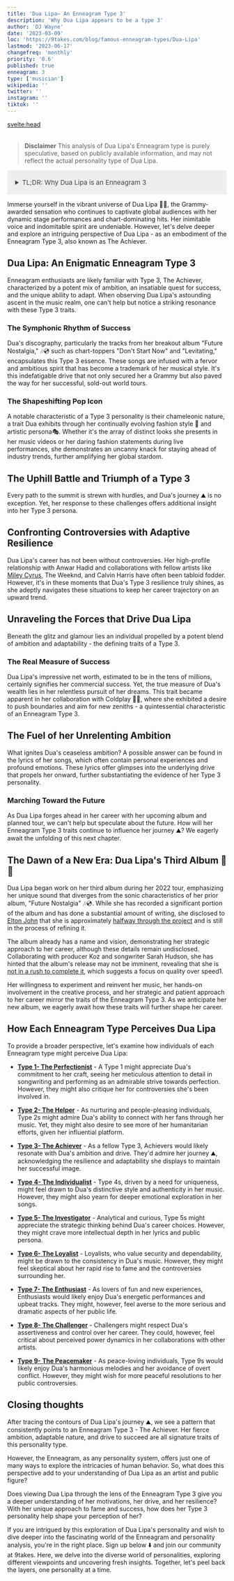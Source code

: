 ```yaml
---
title: 'Dua Lipa– An Enneagram Type 3'
description: 'Why Dua Lipa appears to be a type 3'
author: 'DJ Wayne'
date: '2023-03-09'
loc: 'https://9takes.com/blog/famous-enneagram-types/Dua-Lipa'
lastmod: '2023-06-17'
changefreq: 'monthly'
priority: '0.6'
published: true
enneagram: 3
type: ['musician']
wikipedia: ''
twitter: ''
instagram: ''
tiktok: ''
---
```


<!-- notes: Dua Lipa songs
Dua Lipa new album
Dua Lipa tour
Dua Lipa Grammy
Dua Lipa and Anwar Hadid
Dua Lipa net worth
Dua Lipa Future Nostalgia
Dua Lipa Don't Start Now
Dua Lipa Levitating
Dua Lipa music videos
Dua Lipa concert
Dua Lipa lyrics
Dua Lipa boyfriend
Dua Lipa height
Dua Lipa and Coldplay
Dua Lipa awards
Dua Lipa and Miley Cyrus
Dua Lipa and The Weeknd
Dua Lipa fashion
Dua Lipa and Calvin Harris -->

<svelte:head>

<meta property="og:image" content="https://9takes.com/types/3s/Dua-Lipa.webp" />
  <link rel="canonical" href="https://9takes.com/blog/famous-enneagram-types/Dua-Lipa">
</svelte:head>

<script>
	import  PopCard  from "../../../lib/components/atoms/PopCard.svelte";
</script>
<div
	style="display: flex;
    justify-content: center;
    margin: 1rem 0;
	"
>
	<PopCard
		image={`/types/3s/${'Dua-Lipa'}.webp`}
		showIcon={false}
		displayText="Dua Lipa"
		subtext=""
	/>
</div>

> **Disclaimer** This analysis of Dua Lipa's Enneagram type is purely speculative, based on publicly available information, and may not reflect the actual personality type of Dua Lipa.

<details>
<summary class="accordion">TL;DR: Why Dua Lipa is an Enneagram 3</summary>
<div class="panel">
<ul>
<li><b>The Achiever's Meteoric Rise</b>: Dua Lipa's world-renowned success, from chart-topping hits like "Don't Start Now" and "Levitating" to her Grammy-winning prowess, resonates with the ambition and drive inherent to a Type 3 personality. Her relentless push towards stardom, as witnessed in her world tours and celebrated albums, echo the Achiever's thirst for success.
</li>
<li><b>Inside Dua's Mind</b>: Beyond the glitz of stardom lies a mind brimming with strategic thinking, adaptability, and focus – traits synonymous with Type 3. This internal world is seen in her lyrics, where personal experiences and emotions are meticulously woven into her art, reflecting the Achiever's knack for personal branding and audience engagement.
</li>
<li><b>Controversy and Resilience</b>: Dua's public life has not been without controversy, particularly her relationship with Anwar Hadid 💑
 and collaborations with other artists. However, her resilience in handling these controversies parallels the Type 3's ability to adapt and maintain their image of success amidst challenges, stemming from their core fear of being unworthy.
</li>
<li><b>Core Motivations of a Type 3</b>: The motivation fuelling Dua's ambition can be traced back to the core desire of an Achiever - to feel valued and worthwhile. This is evident in her career decisions, such as her collaboration with Coldplay, reflecting a constant push towards self-improvement and an unending pursuit of new heights, emblematic of her Enneagram Type 3 persona.</li>
</ul>
  </div>
</details>

<p class="firstLetter">Immerse yourself in the vibrant universe of Dua Lipa 🌌🔮, the Grammy-awarded sensation who continues to captivate global audiences with her dynamic stage performances and chart-dominating hits. Her inimitable voice and indomitable spirit are undeniable. However, let's delve deeper and explore an intriguing perspective of Dua Lipa - as an embodiment of the Enneagram Type 3, also known as The Achiever.</p>

## Dua Lipa: An Enigmatic Enneagram Type 3

Enneagram enthusiasts are likely familiar with Type 3, The Achiever, characterized by a potent mix of ambition, an insatiable quest for success, and the unique ability to adapt. When observing Dua Lipa's astounding ascent in the music realm, one can't help but notice a striking resonance with these Type 3 traits.

### The Symphonic Rhythm of Success

Dua's discography, particularly the tracks from her breakout album "Future Nostalgia," 🎶💿 such as chart-toppers "Don't Start Now" and "Levitating," encapsulates this Type 3 essence. These songs are infused with a fervor and ambitious spirit that has become a trademark of her musical style. It's this indefatigable drive that not only secured her a Grammy but also paved the way for her successful, sold-out world tours.

### The Shapeshifting Pop Icon

A notable characteristic of a Type 3 personality is their chameleonic nature, a trait Dua exhibits through her continually evolving fashion style 👗 and artistic persona🎭. Whether it's the array of distinct looks she presents in her music videos or her daring fashion statements during live performances, she demonstrates an uncanny knack for staying ahead of industry trends, further amplifying her global stardom.

## The Uphill Battle and Triumph of a Type 3

Every path to the summit is strewn with hurdles, and Dua's journey ⛰️ is no exception. Yet, her response to these challenges offers additional insight into her Type 3 persona.

## Confronting Controversies with Adaptive Resilience

Dua Lipa's career has not been without controversies. Her high-profile relationship with Anwar Hadid and collaborations with fellow artists like <a href="./Miley-Cyrus.md">Miley Cyrus</a>, The Weeknd, and Calvin Harris have often been tabloid fodder. However, it's in these moments that Dua's Type 3 resilience truly shines, as she adeptly navigates these situations to keep her career trajectory on an upward trend.

## Unraveling the Forces that Drive Dua Lipa

Beneath the glitz and glamour lies an individual propelled by a potent blend of ambition and adaptability - the defining traits of a Type 3.

### The Real Measure of Success

Dua Lipa's impressive net worth, estimated to be in the tens of millions, certainly signifies her commercial success. Yet, the true measure of Dua's wealth lies in her relentless pursuit of her dreams. This trait became apparent in her collaboration with Coldplay 🎤🤝, where she exhibited a desire to push boundaries and aim for new zeniths - a quintessential characteristic of an Enneagram Type 3.

## The Fuel of her Unrelenting Ambition

What ignites Dua's ceaseless ambition? A possible answer can be found in the lyrics of her songs, which often contain personal experiences and profound emotions. These lyrics offer glimpses into the underlying drive that propels her onward, further substantiating the evidence of her Type 3 personality.

### Marching Toward the Future

As Dua Lipa forges ahead in her career with her upcoming album and planned tour, we can't help but speculate about the future. How will her Enneagram Type 3 traits continue to influence her journey ⛰️? We eagerly await the unfolding of this next chapter.

## The Dawn of a New Era: Dua Lipa's Third Album 🎵📀

Dua Lipa began work on her third album during her 2022 tour, emphasizing her unique sound that diverges from the sonic characteristics of her prior album, "Future Nostalgia" 🎶💿​. While she has recorded a significant portion of the album and has done a substantial amount of writing, she disclosed to <a href="./Elton-John">Elton John</a> that she is approximately <a  target="_blank" href="https://uproxx.com/pop/dua-lipa-third-album-fifty-percent-done-elton-john-at-your-service-podcast/"> halfway through the project</a> and is still in the process of refining it​​.

The album already has a name and vision, demonstrating her strategic approach to her career, although these details remain undisclosed​​. Collaborating with producer Koz and songwriter Sarah Hudson, she has hinted that the album's release may not be imminent, revealing that she is <a  target="_blank" href="https://www.capitalfm.com/news/dua-lipa-third-album/">not in a rush to complete it</a>, which suggests a focus on quality over speed​1​.

Her willingness to experiment and reinvent her music, her hands-on involvement in the creative process, and her strategic and patient approach to her career mirror the traits of the Enneagram Type 3. As we anticipate her new album, we eagerly await how these traits will further shape her career.

## How Each Enneagram Type Perceives Dua Lipa

To provide a broader perspective, let's examine how individuals of each Enneagram type might perceive Dua Lipa:

- **[Type 1- The Perfectionist](/blog/enneagram/enneagram-type-1)** - A Type 1 might appreciate Dua's commitment to her craft, seeing her meticulous attention to detail in songwriting and performing as an admirable strive towards perfection. However, they might also critique her for controversies she's been involved in.
- **[Type 2- The Helper](/blog/enneagram/enneagram-type-2)** - As nurturing and people-pleasing individuals, Type 2s might admire Dua's ability to connect with her fans through her music. Yet, they might also desire to see more of her humanitarian efforts, given her influential platform.
- **[Type 3- The Achiever](/blog/enneagram/enneagram-type-3)** - As a fellow Type 3, Achievers would likely resonate with Dua's ambition and drive. They'd admire her journey ⛰️, acknowledging the resilience and adaptability she displays to maintain her successful image.
- **[Type 4- The Individualist](/blog/enneagram/enneagram-type-4)** - Type 4s, driven by a need for uniqueness, might feel drawn to Dua's distinctive style and authenticity in her music. However, they might also yearn for deeper emotional exploration in her songs.
- **[Type 5- The Investigator](/blog/enneagram/enneagram-type-5)** - Analytical and curious, Type 5s might appreciate the strategic thinking behind Dua's career choices. However, they might crave more intellectual depth in her lyrics and public persona.
- **[Type 6- The Loyalist](/blog/enneagram/enneagram-type-6)** - Loyalists, who value security and dependability, might be drawn to the consistency in Dua's music. However, they might feel skeptical about her rapid rise to fame and the controversies surrounding her.
- **[Type 7- The Enthusiast](/blog/enneagram/enneagram-type-7)** - As lovers of fun and new experiences, Enthusiasts would likely enjoy Dua's energetic performances and upbeat tracks. They might, however, feel averse to the more serious and dramatic aspects of her public life.

- **[Type 8- The Challenger](/blog/enneagram/enneagram-type-8)** - Challengers might respect Dua's assertiveness and control over her career. They could, however, feel critical about perceived power dynamics in her collaborations with other artists.
- **[Type 9- The Peacemaker](/blog/enneagram/enneagram-type-9)** - As peace-loving individuals, Type 9s would likely enjoy Dua's harmonious melodies and her avoidance of overt conflict. However, they might wish for more peaceful resolutions to her public controversies.

## Closing thoughts

After tracing the contours of Dua Lipa's journey ⛰️, we see a pattern that consistently points to an Enneagram Type 3 - The Achiever. Her fierce ambition, adaptable nature, and drive to succeed are all signature traits of this personality type.

However, the Enneagram, as any personality system, offers just one of many ways to explore the intricacies of human behavior. So, what does this perspective add to your understanding of Dua Lipa as an artist and public figure?

Does viewing Dua Lipa through the lens of the Enneagram Type 3 give you a deeper understanding of her motivations, her drive, and her resilience? With her unique approach to fame and success, how does her Type 3 personality help shape your perception of her?

If you are intrigued by this exploration of Dua Lipa's personality and wish to dive deeper into the fascinating world of the Enneagram and personality analysis, you're in the right place. Sign up below ⬇️ and join our community at 9takes. Here, we delve into the diverse world of personalities, exploring different viewpoints and uncovering fresh insights. Together, let's peel back the layers, one personality at a time.

<div>
<script type="application/ld+json">
	{
  "@graph": [
    {
      "@type": "http://schema.org/Article",
      "http://schema.org/articleBody": "This article delves into the personality and life of pop icon Dua Lipa through the lens of Enneagram Type 3. Recognized for her drive, determination, and capacity to maintain a successful image, Dua embodies the key traits of this Enneagram type. The piece explores facets of her life, music career, public controversies, and motivations, all pointing to her Enneagram Type 3 tendencies.",
      "http://schema.org/author": {
        "@type": "http://schema.org/Person",
        "http://schema.org/name": "DJ Wayne"
      },
      "http://schema.org/dateModified": {
        "@type": "http://schema.org/Date",
        "@value": "2023-06-22"
      },
      "http://schema.org/datePublished": {
        "@type": "http://schema.org/Date",
        "@value": "2023-06-22"
      },
      "http://schema.org/description": "This blog post investigates why Dua Lipa might be an Enneagram Type 3. It focuses on her personality traits, daily thoughts and feelings, her controversies, and how these aspects might align with the core characteristics of a Type 3.",
      "http://schema.org/headline": "Dua Lipa: Unraveling the Pop Icon's Enneagram Type 3 Personality",
      "http://schema.org/image": {
        "@type": "http://schema.org/ImageObject",
        "http://schema.org/height": 800,
        "http://schema.org/url": {
          "@id": "https://9takes.com/types/3s/Dua-Lipa.webp"
        },
        "http://schema.org/width": 1200
      },
      "http://schema.org/mainEntityOfPage": {
        "@id": "https://9takes.com/blog/famous-enneagram-types/Dua-Lipa",
        "@type": "http://schema.org/WebPage"
      },
      "http://schema.org/mentions": {
        "@type": "http://schema.org/Person",
        "http://schema.org/name": "Dua Lipa",
        "http://schema.org/sameAs": [
          {
            "@id": "https://en.wikipedia.org/wiki/Dua_Lipa"
          },
          {
            "@id": "https://twitter.com/DUALIPA"
          },
          {
            "@id": "https://www.instagram.com/dualipa/"
          },
          {
            "@id": "https://www.tiktok.com/@dualipaofficial"
          }
        ]
      },
      "http://schema.org/publisher": {
        "@type": "http://schema.org/Organization",
        "http://schema.org/logo": {
          "@type": "http://schema.org/ImageObject",
          "http://schema.org/height": 60,
          "http://schema.org/url": {
            "@id": "https://9takes.com/brand/darkRubix.png"
          },
          "http://schema.org/width": 600
        },
        "http://schema.org/name": "9takes"
      }
    },
    {
      "@type": "http://schema.org/FAQPage",
      "http://schema.org/mainEntity": [
        {
          "@type": "http://schema.org/Question",
          "http://schema.org/acceptedAnswer": {
            "@type": "http://schema.org/Answer",
            "http://schema.org/text": "Dua Lipa exhibits several characteristics associated with Enneagram Type 3 personalities. These include ambition, a relentless drive for success, image management, and resilience. Such attributes stem from her core motivation to be acknowledged as successful and valuable."
          },
          "http://schema.org/name": "Why is Dua Lipa considered an Enneagram Type 3?"
        },
        {
          "@type": "http://schema.org/Question",
          "http://schema.org/acceptedAnswer": {
            "@type": "http://schema.org/Answer",
            "http://schema.org/text": "Dua's rise to global fame, impactful social media presence, ability to overcome public controversies, and her constant pursuit of excellence are indicative of her Type 3 personality. Her dedication to maintaining a successful public image also reflects the strengths and growth potential of Type 3 individuals."
          },
          "http://schema.org/name": "What are some examples of Dua Lipa's Type 3 characteristics?"
        },
		{
          "@type": "http://schema.org/Question",
          "http://schema.org/acceptedAnswer": {
            "@type": "http://schema.org/Answer",
            "http://schema.org/text": "Dua Lipa is well-known for her powerful and confident personality. She is ambitious, success-oriented, and frequently in the public eye. These descriptions are based on public perception and her public persona. To know her exact personality, one would have to know her personally."
          },
          "http://schema.org/name": "What is Dua Lipa's personality?"
        },
		{
          "@type": "http://schema.org/Question",
          "http://schema.org/acceptedAnswer": {
            "@type": "http://schema.org/Answer",
            "http://schema.org/text": "Dua Lipa is an Enneagram type 3, also known as The Achiever. This Enneagram type is ambitious, adaptable, and driven, often motivated by a desire to be successful and admired. This information is based on public persona and not directly confirmed by Dua Lipa herself."
          },
          "http://schema.org/name": "What is Dua Lipa's Enneagram type?"
        }
      ]
    }
  ]
}
</script>
</div>

<style lang="scss">
  .accordion {
    background-color: #eee;
    color: #444;
    cursor: pointer;
    padding: 18px;
    border: none;
    text-align: left;
    outline: none;
    font-size: 15px;
    transition: 0.4s;
  }

  .accordion:hover {
    background-color: var(--color-theme-purple-v);
    color: var(--color-theme-purple);
  }

  /*.panel:hover {

    background-color: #ccc;

}*/

  .panel {
    padding: 18px;
    /*display: none;*/
    background-color: white;
    overflow: hidden;

  }
</style>
